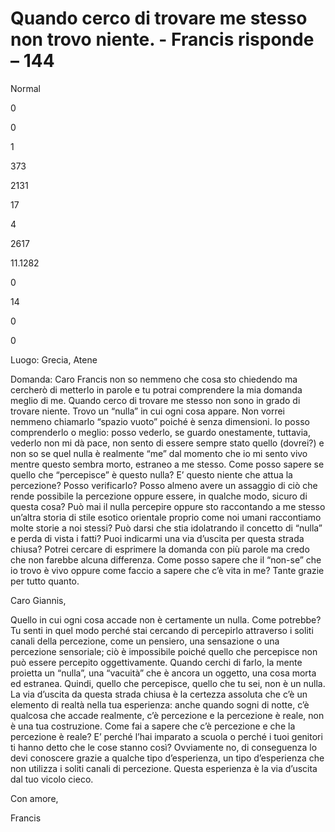 # Quando cerco di trovare me stesso non trovo niente. - Francis risponde – 144
















 





Normal


0


0


1


373


2131


17


4


2617


11.1282

















0






14


0


0







 



  
  

      














Luogo: Grecia, Atene










 



Domanda: Caro Francis non so nemmeno che cosa sto chiedendo ma cercher&ograve; di metterlo in parole e tu potrai comprendere la mia domanda meglio di me. Quando cerco di trovare me stesso non sono in grado di trovare niente. Trovo un &ldquo;nulla&rdquo; in cui ogni cosa appare. Non vorrei nemmeno chiamarlo &ldquo;spazio vuoto&rdquo; poich&eacute; &egrave; senza dimensioni. Io posso comprenderlo o meglio: posso vederlo, se guardo onestamente, tuttavia, vederlo non mi d&agrave; pace, non sento di essere sempre stato quello (dovrei?) e non so se quel nulla &egrave; realmente &ldquo;me&rdquo; dal momento che io mi sento vivo mentre questo sembra morto, estraneo a me stesso. Come posso sapere se quello che &ldquo;percepisce&rdquo; &egrave; questo nulla? E&rsquo; questo niente che attua la percezione? Posso verificarlo? Posso almeno avere un assaggio di ci&ograve; che rende possibile la percezione oppure essere, in qualche modo, sicuro di questa cosa? Pu&ograve; mai il nulla percepire oppure sto raccontando a me stesso un&rsquo;altra storia di stile esotico orientale proprio come noi umani raccontiamo molte storie a noi stessi? Pu&ograve; darsi che stia idolatrando il concetto di &ldquo;nulla&rdquo; e perda di vista i fatti? Puoi indicarmi una via d&rsquo;uscita per questa strada chiusa? Potrei cercare di esprimere la domanda con pi&ugrave; parole ma credo che non farebbe alcuna differenza. Come posso sapere che il &ldquo;non-se&rdquo; che io trovo &egrave; vivo oppure come faccio a sapere che c&rsquo;&egrave; vita in me? Tante grazie per tutto quanto.










 



Caro Giannis,









Quello in cui ogni cosa accade non &egrave; certamente un nulla. Come potrebbe? Tu senti in quel modo perch&eacute; stai cercando di percepirlo attraverso i soliti canali della percezione, come un pensiero, una sensazione o una percezione sensoriale; ci&ograve; &egrave; impossibile poich&eacute; quello che percepisce non pu&ograve; essere percepito oggettivamente. Quando cerchi di farlo, la mente proietta un &ldquo;nulla&rdquo;, una &ldquo;vacuit&agrave;&rdquo; che &egrave; ancora un oggetto, una cosa morta ed estranea. Quindi, quello che percepisce, quello che tu sei, non &egrave; un nulla. La via d&rsquo;uscita da questa strada chiusa &egrave; la certezza assoluta che c&rsquo;&egrave; un elemento di realt&agrave; nella tua esperienza: anche quando sogni di notte, c&rsquo;&egrave; qualcosa che accade realmente, c&rsquo;&egrave; percezione e la percezione &egrave; reale, non &egrave; una tua costruzione. Come fai a sapere che c&rsquo;&egrave; percezione e che la percezione &egrave; reale? E&rsquo; perch&eacute; l&rsquo;hai imparato a scuola o perch&eacute; i tuoi genitori ti hanno detto che le cose stanno cos&igrave;? Ovviamente no, di conseguenza lo devi conoscere grazie a qualche tipo d&rsquo;esperienza, un tipo d&rsquo;esperienza che non utilizza i soliti canali di percezione. Questa esperienza &egrave; la via d&rsquo;uscita dal tuo vicolo cieco.










 



Con amore,









Francis

















